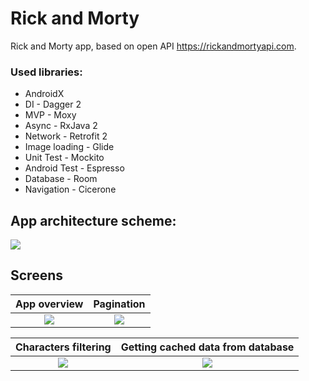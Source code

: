 # Rick and Morty
Rick and Morty app, based on open API https://rickandmortyapi.com. 
### Used libraries:
* AndroidX
* DI - Dagger 2
* MVP - Moxy
* Async - RxJava 2
* Network - Retrofit 2
* Image loading - Glide
* Unit Test - Mockito
* Android Test - Espresso
* Database - Room
* Navigation - Cicerone

## App architecture scheme:
![](https://user-images.githubusercontent.com/41049352/63218005-50998800-c159-11e9-809b-7b4dbb70e9a7.png)

## Screens
App overview      | Pagination |
:-:|:-:|
![](https://media.giphy.com/media/iGSRmSRG4WfMhUwJJP/giphy.gif) |![](https://media.giphy.com/media/J06ACHQHVObLa3xMDG/giphy.gif) |

Characters filtering|  Getting cached data from database |
:-:|:-:|
![](https://media.giphy.com/media/Q7EsxjF9ALx1dG5SyS/giphy.gif) |![](https://media.giphy.com/media/LlEsxgY0f38nUr4kVF/giphy.gif) |
